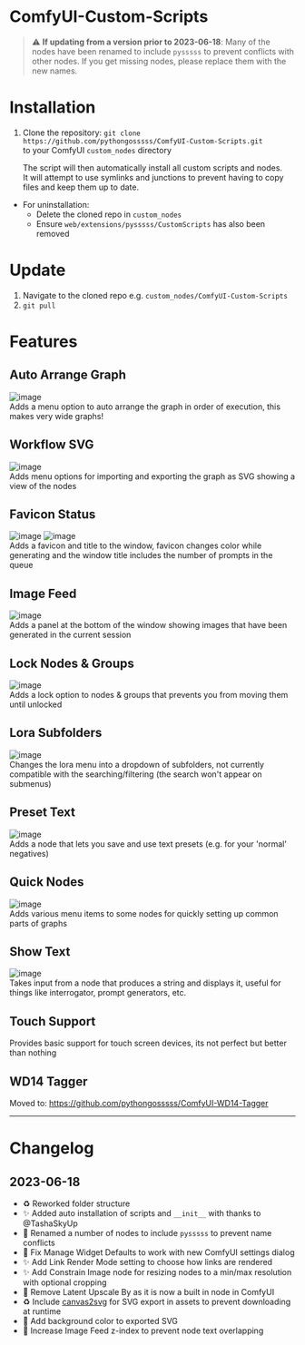 # ComfyUI-Custom-Scripts

> &#x26a0;&#xfe0f; **If updating from a version prior to 2023-06-18**: Many of the nodes have been renamed to include `pysssss` to prevent conflicts with other nodes. If you get missing nodes, please replace them with the new names.

# Installation

1. Clone the repository:
`git clone https://github.com/pythongosssss/ComfyUI-Custom-Scripts.git`  
to your ComfyUI `custom_nodes` directory

   The script will then automatically install all custom scripts and nodes.  
   It will attempt to use symlinks and junctions to prevent having to copy files and keep them up to date.

- For uninstallation:
  - Delete the cloned repo in `custom_nodes`
  - Ensure `web/extensions/pysssss/CustomScripts` has also been removed

# Update
1. Navigate to the cloned repo e.g. `custom_nodes/ComfyUI-Custom-Scripts`
2. `git pull`

# Features

## Auto Arrange Graph
![image](https://user-images.githubusercontent.com/125205205/230170664-acddff3e-f47b-452e-970e-0a7279734b96.png)  
Adds a menu option to auto arrange the graph in order of execution, this makes very wide graphs!

## Workflow SVG
![image](https://user-images.githubusercontent.com/125205205/230170905-904888e7-d980-4713-b94f-0656f062c406.png)  
Adds menu options for importing and exporting the graph as SVG showing a view of the nodes

## Favicon Status
![image](https://user-images.githubusercontent.com/125205205/230171227-31f061a6-6324-4976-bed9-723a87500cf3.png)
![image](https://user-images.githubusercontent.com/125205205/230171445-c7202a45-b511-4d69-87fa-945ad44c063f.png)  
Adds a favicon and title to the window, favicon changes color while generating and the window title includes the number of prompts in the queue

## Image Feed
![image](https://user-images.githubusercontent.com/125205205/230172436-3fbeb426-a0e8-4a89-9a1d-c7383d11a9db.png)  
Adds a panel at the bottom of the window showing images that have been generated in the current session

## Lock Nodes & Groups
![image](https://user-images.githubusercontent.com/125205205/230172868-5c5a943c-ade1-4799-bf80-cc931da5d4b2.png)  
Adds a lock option to nodes & groups that prevents you from moving them until unlocked

## Lora Subfolders
![image](https://user-images.githubusercontent.com/125205205/230173454-9ade50fb-6f08-435a-8c30-e87e8043de48.png)  
Changes the lora menu into a dropdown of subfolders, not currently compatible with the searching/filtering (the search won't appear on submenus)

## Preset Text
![image](https://user-images.githubusercontent.com/125205205/230173939-08459efc-785b-46da-93d1-b02f0300c6f4.png)  
Adds a node that lets you save and use text presets (e.g. for your 'normal' negatives)

## Quick Nodes
![image](https://user-images.githubusercontent.com/125205205/230174266-5232831a-a03b-4bf7-bc8b-c45466a0bc64.png)  
Adds various menu items to some nodes for quickly setting up common parts of graphs

## Show Text
![image](https://user-images.githubusercontent.com/125205205/230174888-c004fd48-da78-4de9-81c2-93a866fcfcd1.png)  
Takes input from a node that produces a string and displays it, useful for things like interrogator, prompt generators, etc.

## Touch Support
Provides basic support for touch screen devices, its not perfect but better than nothing

## WD14 Tagger
Moved to: https://github.com/pythongosssss/ComfyUI-WD14-Tagger

---

# Changelog

## 2023-06-18
- ♻️ Reworked folder structure
- ✨ Added auto installation of scripts and `__init__` with thanks to @TashaSkyUp
- 🚨 Renamed a number of nodes to include `pysssss` to prevent name conflicts
- 🐛 Fix Manage Widget Defaults to work with new ComfyUI settings dialog
- ✨ Add Link Render Mode setting to choose how links are rendered
- ✨ Add Constrain Image node for resizing nodes to a min/max resolution with optional cropping
- 🚨 Remove Latent Upscale By as it is now a built in node in ComfyUI
- ♻️ Include [canvas2svg](https://gliffy.github.io/canvas2svg/) for SVG export in assets to prevent downloading at runtime
- 🎨 Add background color to exported SVG
- 🐛 Increase Image Feed z-index to prevent node text overlapping